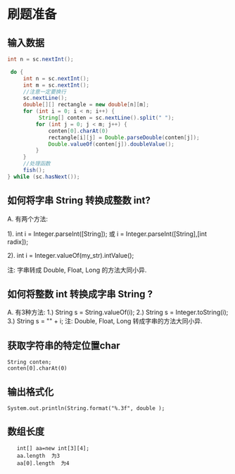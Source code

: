 # 刷题准备


## 输入数据

```java
int n = sc.nextInt();

 do {
     int n = sc.nextInt();
     int m = sc.nextInt();
     //注意一定要换行
     sc.nextLine();
     double[][] rectangle = new double[n][m];
     for (int i = 0; i < n; i++) {
          String[] conten = sc.nextLine().split(" ");
         for (int j = 0; j < m; j++) {
             conten[0].charAt(0)
             rectangle[i][j] = Double.parseDouble(conten[j]);
             Double.valueOf(conten[j]).doubleValue();
         }
     }
     //处理函数
     fish();
} while (sc.hasNext());
```

##  如何将字串 String 转换成整数 int?


A. 有两个方法:

1). int i = Integer.parseInt([String]); 或
i = Integer.parseInt([String],[int radix]);

2). int i = Integer.valueOf(my_str).intValue();

注: 字串转成 Double, Float, Long 的方法大同小异.


##  如何将整数 int 转换成字串 String ?


A. 有3种方法:
1.) String s = String.valueOf(i);
2.) String s = Integer.toString(i);
3.) String s = "" + i;
注: Double, Float, Long 转成字串的方法大同小异.


##  获取字符串的特定位置char

```
String conten;
conten[0].charAt(0)
```

## 输出格式化

```
System.out.println(String.format("%.3f", double );
```

## 数组长度

```
   int[] aa=new int[3][4];
   aa.length  为3
   aa[0].length  为4
```